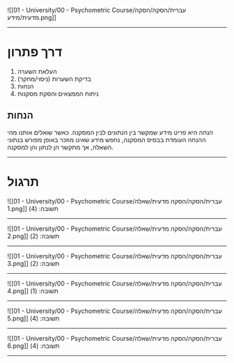 ![[01 - University/00 - Psychometric Course/עברית/הסקה/הסקה מדעית/מידע.png]]
***
# דרך פתרון
1. העלאת השערה
2. בדיקת השערות (ניסוי/מחקר)
3. הנחות
4. ניתוח הממצאים והסקת מסקנות

## הנחות
הנחה היא פריט מידע שמקשר בין הנתונים לבין המסקנה.
כאשר שואלים אותנו מהי ההנחה העומדת בבסיס המסקנה, נחפש מידע שאינו מוזכר באופן מפורש בנתוני השאלה, אך מתקשר הן לנתון והן למסקנה.
***
# תרגול
![[01 - University/00 - Psychometric Course/עברית/הסקה/הסקה מדעית/שאלה 1.png]]
תשובה: (4)
***
![[01 - University/00 - Psychometric Course/עברית/הסקה/הסקה מדעית/שאלה 2.png]]
תשובה: (2)
***
![[01 - University/00 - Psychometric Course/עברית/הסקה/הסקה מדעית/שאלה 3.png]]
תשובה: (2)
***
![[01 - University/00 - Psychometric Course/עברית/הסקה/הסקה מדעית/שאלה 4.png]]
תשובה: (1)
***
![[01 - University/00 - Psychometric Course/עברית/הסקה/הסקה מדעית/שאלה 5.png]]
תשובה: (4)
***
![[01 - University/00 - Psychometric Course/עברית/הסקה/הסקה מדעית/שאלה 6.png]]
תשובה: (4)
***
